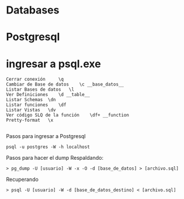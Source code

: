 # Databases

# Postgresql
# ingresar a psql.exe
```
Cerrar conexión 	\q
Cambiar de Base de datos 	\c __base_datos__
Listar Bases de datos 	\l
Ver Definiciones 	\d __table__
Listar Schemas 	\dn
Listar funciones 	\df
Listar Vistas 	\dv
Ver código SLQ de la función 	\df+ __function
Pretty-format 	\x


```
Pasos para ingresar a Postgresql
```
psql -u postgres -W -h localhost
```

Pasos para hacer el dump
Respaldando:
```
> pg_dump -U [usuario] -W -x -O -d [base_de_datos] > [archivo.sql]
```
Recuperando
```
> psql -U [usuario] -W -d [base_de_datos_destino] < [archivo.sql]
```
